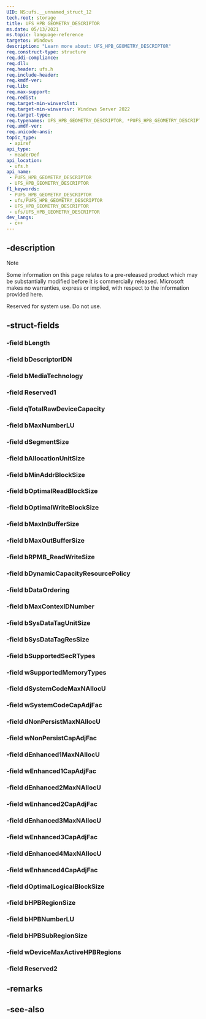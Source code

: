 ```yaml
---
UID: NS:ufs.__unnamed_struct_12
tech.root: storage
title: UFS_HPB_GEOMETRY_DESCRIPTOR
ms.date: 05/13/2021
ms.topic: language-reference
targetos: Windows
description: "Learn more about: UFS_HPB_GEOMETRY_DESCRIPTOR"
req.construct-type: structure
req.ddi-compliance: 
req.dll: 
req.header: ufs.h
req.include-header: 
req.kmdf-ver: 
req.lib: 
req.max-support: 
req.redist: 
req.target-min-winverclnt:
req.target-min-winversvr: Windows Server 2022
req.target-type: 
req.typenames: UFS_HPB_GEOMETRY_DESCRIPTOR, *PUFS_HPB_GEOMETRY_DESCRIPTOR
req.umdf-ver: 
req.unicode-ansi: 
topic_type:
 - apiref
api_type:
 - HeaderDef
api_location:
 - ufs.h
api_name:
 - PUFS_HPB_GEOMETRY_DESCRIPTOR
 - UFS_HPB_GEOMETRY_DESCRIPTOR
f1_keywords:
 - PUFS_HPB_GEOMETRY_DESCRIPTOR
 - ufs/PUFS_HPB_GEOMETRY_DESCRIPTOR
 - UFS_HPB_GEOMETRY_DESCRIPTOR
 - ufs/UFS_HPB_GEOMETRY_DESCRIPTOR
dev_langs:
 - c++
---
```


## -description

> [!NOTE]
> Some information on this page relates to a pre-released product which may be substantially modified before it is commercially released. Microsoft makes no warranties, express or implied, with respect to the information provided here.

Reserved for system use. Do not use.

## -struct-fields

### -field bLength

### -field bDescriptorIDN

### -field bMediaTechnology

### -field Reserved1

### -field qTotalRawDeviceCapacity

### -field bMaxNumberLU

### -field dSegmentSize

### -field bAllocationUnitSize

### -field bMinAddrBlockSize

### -field bOptimalReadBlockSize

### -field bOptimalWriteBlockSize

### -field bMaxInBufferSize

### -field bMaxOutBufferSize

### -field bRPMB_ReadWriteSize

### -field bDynamicCapacityResourcePolicy

### -field bDataOrdering

### -field bMaxContexIDNumber

### -field bSysDataTagUnitSize

### -field bSysDataTagResSize

### -field bSupportedSecRTypes

### -field wSupportedMemoryTypes

### -field dSystemCodeMaxNAllocU

### -field wSystemCodeCapAdjFac

### -field dNonPersistMaxNAllocU

### -field wNonPersistCapAdjFac

### -field dEnhanced1MaxNAllocU

### -field wEnhanced1CapAdjFac

### -field dEnhanced2MaxNAllocU

### -field wEnhanced2CapAdjFac

### -field dEnhanced3MaxNAllocU

### -field wEnhanced3CapAdjFac

### -field dEnhanced4MaxNAllocU

### -field wEnhanced4CapAdjFac

### -field dOptimalLogicalBlockSize

### -field bHPBRegionSize

### -field bHPBNumberLU

### -field bHPBSubRegionSize

### -field wDeviceMaxActiveHPBRegions

### -field Reserved2

## -remarks

## -see-also
